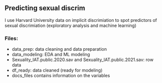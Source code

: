 ## Predicting sexual discrim

I use Harvard University data on implicit discrimiation to spot predictors of sexual discrimiation (exploratory analysis and machine learning)

### Files: 
- data_prep: data cleaning and data preparation
- data_modeling: EDA and ML modeling
- Sexuality_IAT.public.2020.sav and Sexuality_IAT.public.2021.sav: row data
- df_ready: data cleaned (ready for modeling)
- docs_files contains information on the variables
